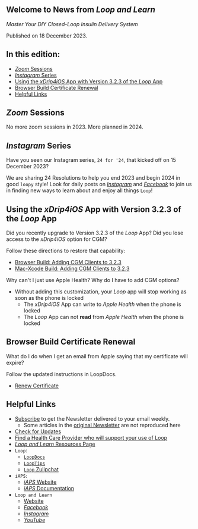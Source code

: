 ## Welcome to News from&nbsp;_<span translate="no">Loop and Learn</span>_

_Master Your DIY Closed-Loop Insulin Delivery System_

Published on 18 December 2023.

## In this edition:

* [*Zoom* Sessions](#upcoming-zoom-sessions)
* [*Instagram* Series](#instagram-series)
* [Using the *xDrip4iOS* App with Version 3.2.3 of the *Loop* App](#using-the-xdrip4ios-app-with-version-323-of-the-loop-app)
* [Browser Build Certificate Renewal](#browser-build-certificate-renewal)
* [Helpful Links](#helpful-links)

## *Zoom* Sessions

No more zoom sessions in 2023. More planned in 2024.

## *Instagram* Series

Have you seen our Instagram series, `24 for '24`, that kicked off on 15 December 2023? 

We are sharing 24 Resolutions to help you end 2023 and begin 2024 in good `loopy` style! Look for daily posts on [*Instagram*](https://www.instagram.com/loopandlearn/) and [*Facebook*](https://www.facebook.com/groups/LOOPandLEARN) to join us in finding new ways to learn about and enjoy all things `Loop`!

## Using the *xDrip4iOS* App with Version 3.2.3 of the *Loop* App

Did you recently upgrade to Version 3.2.3 of the *Loop* App?
Did you lose access to the *xDrip4iOS* option for CGM?

Follow these directions to restore that capability:

* [Browser Build: Adding CGM Clients to 3.2.3](https://www.loopandlearn.org/custom-code/#add-lnl-patches)
* [Mac-Xcode Build: Adding CGM Clients to 3.2.3](https://www.loopandlearn.org/custom-code/#add-cgm-323)

Why can't I just use Apple Health? Why do I have to add CGM options?

* Without adding this customization, your *Loop* app will stop working as soon as the phone is locked
    * The *xDrip4iOS* App can write to *Apple Health* when the phone is locked
    * The *Loop* App can not **read** from *Apple Health* when the phone is locked

## Browser Build Certificate Renewal

What do I do when I get an email from Apple saying that my certificate will expire?

Follow the updated instructions in LoopDocs.

* [Renew Certificate](https://loopkit.github.io/loopdocs/gh-actions/gh-update/#renew-certificate)

## Helpful Links

* [Subscribe](https://www.loopandlearn.org/newsletter-signup/) to get the Newsletter delivered to your email weekly.
    * Some articles in the [original Newsletter](https://www.loopandlearn.org/2022/10/19/loop-and-learn-newsletter/) are not reproduced here
* [Check for Updates](https://www.loopandlearn.org/version-updates/)
* [Find a Health Care Provider who will support your use of&nbsp;<span translate="no">Loop</span>](https://www.loopandlearn.org/hcp-recommendations/)
* [_<span translate="no">Loop and Learn</span>_&nbsp;Resources Page](https://www.loopandlearn.org/resources/)
* <code>Loop</code>:
    * [`LoopDocs`](https://loopkit.github.io/loopdocs/)
    * [`LoopTips`](https://loopkit.github.io/looptips/)
    * [`Loop` Zulipchat](https://loop.zulipchat.com/)
* <code>iAPS</code>:
    * [*iAPS* Website](https://www.iaps-app.org/)
    * [*iAPS* Documentation](https://iaps.readthedocs.io/en/main/)
* <code>Loop and Learn</code>
    * [Website](https://www.loopandlearn.org/)
    * [*Facebook*](https://www.facebook.com/groups/LOOPandLEARN)
    * [*Instagram*](https://www.instagram.com/loopandlearn/)
    * [*YouTube*](https://www.youtube.com/c/loopandlearn)
